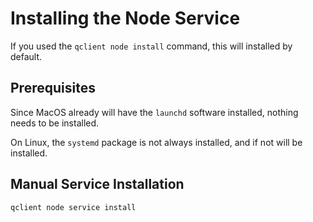 # Installing the Node Service

If you used the `qclient node install` command, this will installed by default.

## Prerequisites
Since MacOS already will have the `launchd` software installed, nothing needs to be installed.

On Linux, the `systemd` package is not always installed, and if not will be installed.

## Manual Service Installation
```bash
qclient node service install
```

<!-- ## Manual Service Removal
If needed to uninstall, use the uninstall command:
```bash
qclient node service uninstall
``` -->